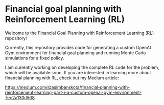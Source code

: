 # Financial goal planning with Reinforcement Learning (RL)

Welcome to the Financial Goal Planning with Reinforcement Learning (RL) repository!

Currently, this repository provides code for generating a custom OpenAI Gym environment for financial goal planning and running Monte Carlo simulations for a fixed policy.

I am currently working on developing the complete RL code for the problem, which will be available soon. If you are interested in learning more about financial planning with RL, check out my Medium article:

https://medium.com/@asimbanskota/financial-planning-with-reinforcement-learning-part-i-a-custom-openai-gym-environment-7ec2a130d508


